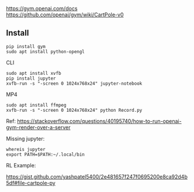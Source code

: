 https://gym.openai.com/docs  
https://github.com/openai/gym/wiki/CartPole-v0

## Install

	pip install gym
	sudo apt install python-opengl

CLI

	sudo apt install xvfb
	pip install jupyter
	xvfb-run -s "-screen 0 1024x768x24" jupyter-notebook

MP4

	sudo apt install ffmpeg
	xvfb-run -s "-screen 0 1024x768x24" python Record.py

Ref:
https://stackoverflow.com/questions/40195740/how-to-run-openai-gym-render-over-a-server

Missing jupyter:

	whereis jupyter
	export PATH=$PATH:~/.local/bin

RL Example:

https://gist.github.com/yashpatel5400/2e481657f247f0695200e8ca92d4b5df#file-cartpole-py
